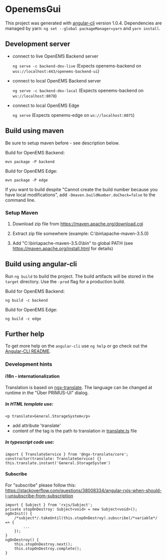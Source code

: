 # OpenemsGui

This project was generated with [angular-cli](https://github.com/angular/angular-cli) version 1.0.4.
Dependencies are managed by yarn: `ng set --global packageManager=yarn` and `yarn install`.

## Development server

 - connect to live OpenEMS Backend server

    `ng serve -c backend-dev-live` (Expects openems-backend on `wss://localhost:443/openems-backend-ui`)

 - connect to local OpenEMS Backend server

    `ng serve -c backend-dev-local` (Expects openems-backend on `ws://localhost:8078`)

 - connect to local OpenEMS Edge

	`ng serve`  (Expects openems-edge on `ws://localhost:8075`)

## Build using maven

Be sure to setup maven before - see description below.

Build for OpenEMS Backend:

`mvn package -P backend`

Build for OpenEMS Edge:

`mvn package -P edge`

If you want to build despite "Cannot create the build number because you have local modifications", add `-Dmaven.buildNumber.doCheck=false` to the command line.

### Setup Maven

1. Download zip file from https://maven.apache.org/download.cgi

2. Extract zip file somewhere (example: C:\bin\apache-maven-3.5.0)

3. Add "C:\bin\apache-maven-3.5.0\bin" to global PATH (see https://maven.apache.org/install.html for details)

## Build using angular-cli

Run `ng build` to build the project. The build artifacts will be stored in the `target` directory. Use the `-prod` flag for a production build.

Build for OpenEMS Backend:

`ng build -c backend`

Build for OpenEMS Edge:

`ng build -c edge`

## Further help

To get more help on the `angular-cli` use `ng help` or go check out the [Angular-CLI README](https://github.com/angular/angular-cli/blob/master/README.md).

### Development hints

#### i18n - internationalization

Translation is based on [ngx-translate](https://github.com/ngx-translate). The language can be changed at runtime in the "Über PRIMUS-UI" dialog.

##### In HTML template use:

`<p translate>General.StorageSystem</p>`

* add attribute 'translate'
* content of the tag is the path to translation in [translate.ts](app/shared/translate.ts) file

##### In typescript code use:
```
import { TranslateService } from '@ngx-translate/core';
constructor(translate: TranslateService) {}
this.translate.instant('General.StorageSystem')
```

#### Subscribe
For "subscribe" please follow this: https://stackoverflow.com/questions/38008334/angular-rxjs-when-should-i-unsubscribe-from-subscription
```
import { Subject } from 'rxjs/Subject';
private stopOnDestroy: Subject<void> = new Subject<void>();
ngOnInit() {
    /*subject*/.takeUntil(this.stopOnDestroy).subscribe(/*variable*/ => {
        ...
    });
}
ngOnDestroy() {
    this.stopOnDestroy.next();
    this.stopOnDestroy.complete();
}
```
